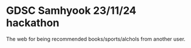 # GDSC Samhyook 23/11/24 hackathon

The web for being recommended books/sports/alchols from another user.
